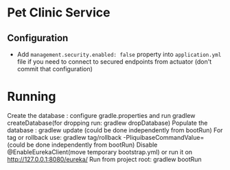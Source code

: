 # Pet Clinic Service

## Configuration
* Add `management.security.enabled: false` property into `application.yml` file if you need to connect to secured endpoints from actuator (don't commit that configuration) 

# Running
Create the database : configure gradle.properties and run gradlew createDatabase(for dropping run: gradlew dropDatabase)
Populate the database : gradlew update (could be done independently from bootRun)
For tag or rollback use: gradlew tag/rollback -PliquibaseCommandValue=<version> (could be done independently from bootRun)
Disable @EnableEurekaClient(move temporary bootstrap.yml) or run it on http://127.0.0.1:8080/eureka/
Run from project root: gradlew bootRun

